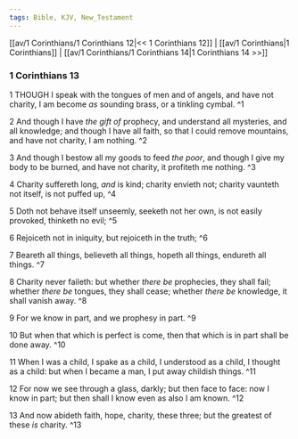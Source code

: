 ```yaml
---
tags: Bible, KJV, New_Testament
---
```


[[av/1 Corinthians/1 Corinthians 12|<< 1 Corinthians 12]] | [[av/1 Corinthians|1 Corinthians]] | [[av/1 Corinthians/1 Corinthians 14|1 Corinthians 14 >>]]

### 1 Corinthians 13

1 THOUGH I speak with the tongues of men and of angels, and have not charity, I am become _as_ sounding brass, or a tinkling cymbal. ^1

2 And though I have _the_ _gift_ _of_ prophecy, and understand all mysteries, and all knowledge; and though I have all faith, so that I could remove mountains, and have not charity, I am nothing. ^2

3 And though I bestow all my goods to feed _the_ _poor_, and though I give my body to be burned, and have not charity, it profiteth me nothing. ^3

4 Charity suffereth long, _and_ is kind; charity envieth not; charity vaunteth not itself, is not puffed up, ^4

5 Doth not behave itself unseemly, seeketh not her own, is not easily provoked, thinketh no evil; ^5

6 Rejoiceth not in iniquity, but rejoiceth in the truth; ^6

7 Beareth all things, believeth all things, hopeth all things, endureth all things. ^7

8 Charity never faileth: but whether _there_ _be_ prophecies, they shall fail; whether _there_ _be_ tongues, they shall cease; whether _there_ _be_ knowledge, it shall vanish away. ^8

9 For we know in part, and we prophesy in part. ^9

10 But when that which is perfect is come, then that which is in part shall be done away. ^10

11 When I was a child, I spake as a child, I understood as a child, I thought as a child: but when I became a man, I put away childish things. ^11

12 For now we see through a glass, darkly; but then face to face: now I know in part; but then shall I know even as also I am known. ^12

13 And now abideth faith, hope, charity, these three; but the greatest of these _is_ charity. ^13

